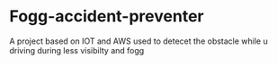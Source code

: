 # Fogg-accident-preventer
A project based on IOT and AWS used to detecet the obstacle while u driving during less visibilty and fogg
